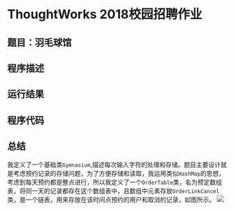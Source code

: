 ThoughtWorks 2018校园招聘作业
===
题目：羽毛球馆
---
程序描述
---
运行结果
---
程序代码
---
总结
---
我定义了一个基础类`Gymnasium`,描述每次输入字符的处理和存储。题目主要设计就是考虑预约记录的存储问题，为了方便存储和读取，我运用类似`HashMap`的思想，考虑到每天预约都是整点进行，所以我定义了一个`OrderTable`类，名为预定数组表，将同一天的记录都存在这个数组表中，且数组中元素存放`OrderLinkCancel`类，是一个链表，用来存放在该时间点预约的用户和取消的记录，如图所示。
![](https://github.com/guodongxiaren/ImageCache/raw/master/Logo/foryou.gif)

